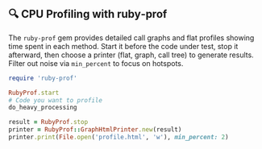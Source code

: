 ## 🔍 CPU Profiling with ruby‑prof
The `ruby-prof` gem provides detailed call graphs and flat profiles showing time spent in each method. Start it before the code under test, stop it afterward, then choose a printer (flat, graph, call tree) to generate results. Filter out noise via `min_percent` to focus on hotspots.

```ruby
require 'ruby-prof'

RubyProf.start
# Code you want to profile
do_heavy_processing

result = RubyProf.stop
printer = RubyProf::GraphHtmlPrinter.new(result)
printer.print(File.open('profile.html', 'w'), min_percent: 2)
```